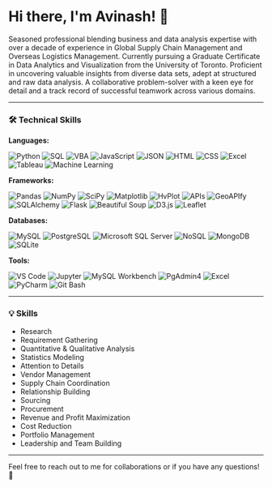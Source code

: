 
# Hi there, I'm Avinash! 👋

Seasoned professional blending business and data analysis expertise with over a decade of experience in Global Supply Chain Management and Overseas Logistics Management. Currently pursuing a Graduate Certificate in Data Analytics and Visualization from the University of Toronto. Proficient in uncovering valuable insights from diverse data sets, adept at structured and raw data analysis. A collaborative problem-solver with a keen eye for detail and a track record of successful teamwork across various domains.

---

### 🛠 Technical Skills

**Languages:**

![Python](https://img.shields.io/badge/-Python-3776AB?style=flat&logo=python&logoColor=white)
![SQL](https://img.shields.io/badge/-SQL-4479A1?style=flat&logo=postgresql&logoColor=white)
![VBA](https://img.shields.io/badge/-VBA-217346?style=flat&logo=microsoft-excel&logoColor=white)
![JavaScript](https://img.shields.io/badge/-JavaScript-F7DF1E?style=flat&logo=javascript&logoColor=black)
![JSON](https://img.shields.io/badge/-JSON-000000?style=flat&logo=json&logoColor=white)
![HTML](https://img.shields.io/badge/-HTML-E34F26?style=flat&logo=html5&logoColor=white)
![CSS](https://img.shields.io/badge/-CSS-1572B6?style=flat&logo=css3&logoColor=white)
![Excel](https://img.shields.io/badge/-Excel-217346?style=flat&logo=microsoft-excel&logoColor=white)
![Tableau](https://img.shields.io/badge/-Tableau-E97627?style=flat&logo=tableau&logoColor=white)
![Machine Learning](https://img.shields.io/badge/-Machine%20Learning-007ACC?style=flat&logo=azureml&logoColor=white)

**Frameworks:**

![Pandas](https://img.shields.io/badge/-Pandas-150458?style=flat&logo=pandas&logoColor=white)
![NumPy](https://img.shields.io/badge/-NumPy-013243?style=flat&logo=numpy&logoColor=white)
![SciPy](https://img.shields.io/badge/-SciPy-8CAAE6?style=flat&logo=scipy&logoColor=white)
![Matplotlib](https://img.shields.io/badge/-Matplotlib-#FF4F00?style=flat&logo=matplotlib&logoColor=white)
![HvPlot](https://img.shields.io/badge/-HvPlot-#DD9F00?style=flat&logo=holoviews&logoColor=white)
![APIs](https://img.shields.io/badge/-APIs-4A4A55?style=flat&logo=api&logoColor=white)
![GeoAPIfy](https://img.shields.io/badge/-GeoAPIfy-4F4F4F?style=flat&logo=geoapify&logoColor=white)
![SQLAlchemy](https://img.shields.io/badge/-SQLAlchemy-F80000?style=flat&logo=sqlalchemy&logoColor=white)
![Flask](https://img.shields.io/badge/-Flask-000000?style=flat&logo=flask&logoColor=white)
![Beautiful Soup](https://img.shields.io/badge/-Beautiful%20Soup-2A2A2A?style=flat&logo=beautifulsoup&logoColor=white)
![D3.js](https://img.shields.io/badge/-D3.js-F9A03C?style=flat&logo=d3.js&logoColor=white)
![Leaflet](https://img.shields.io/badge/-Leaflet-199900?style=flat&logo=leaflet&logoColor=white)

**Databases:**

![MySQL](https://img.shields.io/badge/-MySQL-4479A1?style=flat&logo=mysql&logoColor=white)
![PostgreSQL](https://img.shields.io/badge/-PostgreSQL-4169E1?style=flat&logo=postgresql&logoColor=white)
![Microsoft SQL Server](https://img.shields.io/badge/-Microsoft%20SQL%20Server-CC2927?style=flat&logo=microsoft-sql-server&logoColor=white)
![NoSQL](https://img.shields.io/badge/-NoSQL-333333?style=flat&logo=nosql&logoColor=white)
![MongoDB](https://img.shields.io/badge/-MongoDB-47A248?style=flat&logo=mongodb&logoColor=white)
![SQLite](https://img.shields.io/badge/-SQLite-003B57?style=flat&logo=sqlite&logoColor=white)

**Tools:**

![VS Code](https://img.shields.io/badge/-VS%20Code-007ACC?style=flat&logo=visual-studio-code&logoColor=white)
![Jupyter](https://img.shields.io/badge/-Jupyter-F37626?style=flat&logo=jupyter&logoColor=white)
![MySQL Workbench](https://img.shields.io/badge/-MySQL%20Workbench-4479A1?style=flat&logo=mysql&logoColor=white)
![PgAdmin4](https://img.shields.io/badge/-PgAdmin4-326690?style=flat&logo=postgresql&logoColor=white)
![Excel](https://img.shields.io/badge/-Excel-217346?style=flat&logo=microsoft-excel&logoColor=white)
![PyCharm](https://img.shields.io/badge/-PyCharm-000000?style=flat&logo=pycharm&logoColor=white)
![Git Bash](https://img.shields.io/badge/-Git%20Bash-4F4F4F?style=flat&logo=git&logoColor=white)

---

### 💡 Skills

- Research
- Requirement Gathering
- Quantitative & Qualitative Analysis
- Statistics Modeling
- Attention to Details
- Vendor Management
- Supply Chain Coordination
- Relationship Building
- Sourcing
- Procurement
- Revenue and Profit Maximization
- Cost Reduction
- Portfolio Management
- Leadership and Team Building

---

Feel free to reach out to me for collaborations or if you have any questions! 🚀
